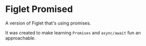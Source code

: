 # Figlet Promised 

A version of Figlet that's using promises.

It was  created to make learning `Promises` and `async/await` fun an approachable.


```javascript

```